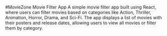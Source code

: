 #MovieZone
Movie Filter App
A simple movie filter app built using React, where users can filter movies based on categories like Action, Thriller, Animation, Horror, Drama, and Sci-Fi. The app displays a list of movies with their posters and release dates, allowing users to view all movies or filter them by category.
